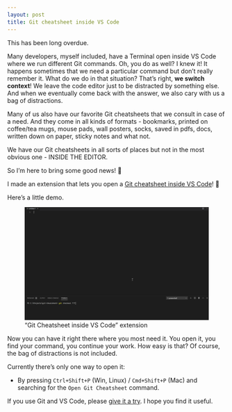 ```yaml
---
layout: post
title: Git cheatsheet inside VS Code
---
```


This has been long overdue.

Many developers, myself included, have a Terminal open inside VS Code where we run different Git commands. Oh, you do as well? I knew it! It happens sometimes that we need a particular command but don’t really remember it. What do we do in that situation? That’s right, **we switch context**! We leave the code editor just to be distracted by something else. And when we eventually come back with the answer, we also cary with us a bag of distractions.

Many of us also have our favorite Git cheatsheets that we consult in case of a need. And they come in all kinds of formats - bookmarks, printed on coffee/tea mugs, mouse pads, wall posters, socks, saved in pdfs, docs, written down on paper, sticky notes and what not. 

We have our Git cheatsheets in all sorts of places but not in the most obvious one - INSIDE THE EDITOR.

So I’m here to bring some good news! 🎉

I made an extension that lets you open a [Git cheatsheet inside VS Code](https://marketplace.visualstudio.com/items?itemName=dzhavat.git-cheatsheet)! 🚀

Here’s a little demo.

<figure>
  <img src="/assets/img/2020/01/15/git-cheatsheet-vs-code-demo.gif" alt="Demo of Git Cheatsheet inside VS Code">
  <figcaption>“Git Cheatsheet inside VS Code” extension</figcaption>
</figure>

Now you can have it right there where you most need it. You open it, you find your command, you continue your work. How easy is that? Of course, the bag of distractions is not included.

Currently there’s only one way to open it:

* By pressing `Ctrl+Shift+P` (Win, Linux) / `Cmd+Shift+P` (Mac) and searching for the `Open Git Cheatsheet` command.

If you use Git and VS Code, please [give it a try](https://marketplace.visualstudio.com/items?itemName=dzhavat.git-cheatsheet). I hope you find it useful.
